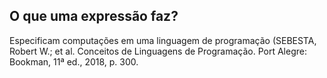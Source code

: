 ## O que uma expressão faz?

Especificam computações em uma linguagem de programação (SEBESTA, Robert W.; et al. Conceitos de Linguagens de Programação. Port Alegre: Bookman, 11ª ed., 2018, p. 300.

